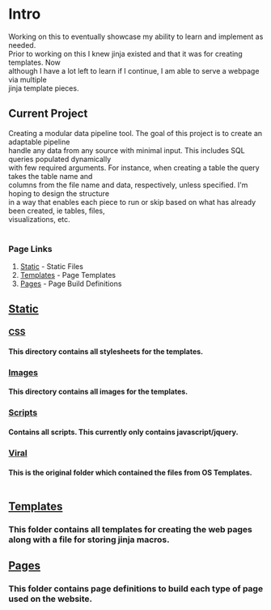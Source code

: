 # Intro
Working on this to eventually showcase my ability to learn and implement as needed.<br />
Prior to working on this I knew jinja existed and that it was for creating templates. Now<br />
although I have a lot left to learn if I continue, I am able to serve a webpage via multiple<br />
jinja template pieces.

## Current Project
Creating a modular data pipeline tool. The goal of this project is to create an adaptable pipeline<br />
handle any data from any source with minimal input. This includes SQL queries populated dynamically<br />
with few required arguments. For instance, when creating a table the query takes the table name and<br />
columns from the file name and data, respectively, unless specified. I'm hoping to design the structure<br />
in a way that enables each piece to run or skip based on what has already been created, ie tables, files,<br />
visualizations, etc.
<br />
<br />

### Page Links
1. [Static](#static) -  Static Files
2. [Templates](#templates) -  Page Templates
3. [Pages](#pages) -  Page Build Definitions


## [Static](/static/static_readme.md)

### [CSS](/static/css)<br />
#### This directory contains all stylesheets for the templates.<br />

### [Images](/static/images)<br />
#### This directory contains all images for the templates.<br />

### [Scripts](/static/scripts)<br />
#### Contains all scripts. This currently only contains javascript/jquery.<br />

### [Viral](/static/viral)<br />
#### This is the original folder which contained the files from OS Templates.<br /><br />


## [Templates](/templates/templates_readme.md)

### This folder contains all templates for creating the web pages along with a file for storing jinja macros.<br /> 


## [Pages](/pages/pages_readme.md)

### This folder contains page definitions to build each type of page used on the website.<br />
